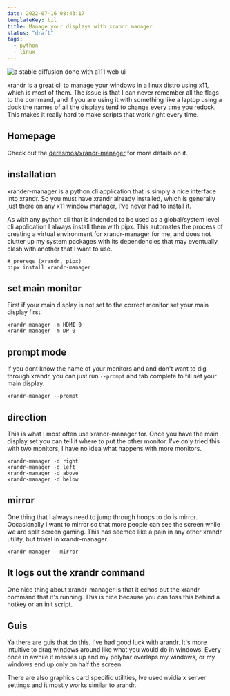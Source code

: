 ```yaml
---
date: 2022-07-16 08:43:17
templateKey: til
title: Manage your displays with xrandr manager
status: "draft"
tags:
  - python
  - linux
---
```


![a stable diffusion done with a111 web ui](https://images.waylonwalker.com/9cd8d65495366b8d57d805ca0faf5fd5.webp)

xrandr is a great cli to manage your windows in a linux distro using x11, which
is most of them. The issue is that I can never remember all the flags to the
command, and if you are using it with something like a laptop using a dock the
names of all the displays tend to change every time you redock. This makes it
really hard to make scripts that work right every time.

## Homepage

Check out the
[deresmos/xrandr-manager](https://github.com/deresmos/xrandr-manager) for more
details on it.

## installation

xrander-manager is a python cli application that is simply a nice interface
into xrandr. So you must have xrandr already installed, which is generally
just there on any x11 window manager, I've never had to install it.

As with any python cli that is indended to be used as a global/system level cli
application I always install them with pipx. This automates the process of
creating a virtual environment for xrandr-manager for me, and does not clutter
up my system packages with its dependencies that may eventually clash with
another that I want to use.

```
# prereqs (xrandr, pipx)
pipx install xrandr-manager
```

## set main monitor

First if your main display is not set to the correct monitor set your main
display first.

```
xrandr-manager -m HDMI-0
xrandr-manager -m DP-0
```

## prompt mode

If you dont know the name of your monitors and and don't want to dig through
xrandr, you can just run `--prompt` and tab complete to fill set your main
display.

```
xrandr-manager --prompt
```

## direction

This is what I most often use xrandr-manager for. Once you have the main
display set you can tell it where to put the other monitor. I've only tried
this with two monitors, I have no idea what happens with more monitors.

```
xrandr-manager -d right
xrandr-manager -d left
xrandr-manager -d above
xrandr-manager -d below
```

## mirror

One thing that I always need to jump through hoops to do is mirror.
Occasionally I want to mirror so that more people can see the screen while we
are split screen gaming. This has seemed like a pain in any other xrandr
utility, but trivial in xrandr-manager.

```
xrandr-manager --mirror
```

## It logs out the xrandr command

One nice thing about xrandr-manager is that it echos out the xrandr command
that it's running. This is nice because you can toss this behind a hotkey or an
init script.

## Guis

Ya there are guis that do this. I've had good luck with arandr. It's more
intuitive to drag windows around like what you would do in windows. Every once
in awhile it messes up and my polybar overlaps my windows, or my windows end up
only on half the screen.

There are also graphics card specific utilities, Ive used nvidia x server
settings and it mostly works similar to arandr.

